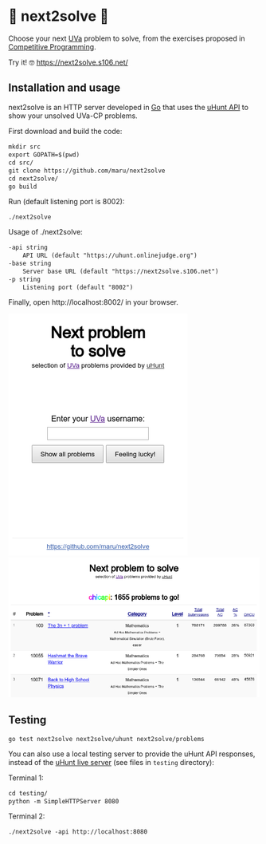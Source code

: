 # :rocket:  next2solve  :rocket:
Choose your next [UVa](https://uva.onlinejudge.org/) problem to solve,
from the exercises proposed in [Competitive Programming](http://sites.google.com/site/stevenhalim/).

Try it! :nerd_face: https://next2solve.s106.net/

## Installation and usage

next2solve is an HTTP server developed in [Go](https://golang.org/) that uses
the [uHunt API](https://uhunt.onlinejudge.org/) to show your unsolved UVa-CP problems.

First download and build the code:

    mkdir src
    export GOPATH=$(pwd)
    cd src/
    git clone https://github.com/maru/next2solve
    cd next2solve/
    go build

Run (default listening port is 8002):

    ./next2solve

Usage of ./next2solve:

    -api string
        API URL (default "https://uhunt.onlinejudge.org")
    -base string
      	Server base URL (default "https://next2solve.s106.net")
    -p string
      	Listening port (default "8002")

Finally, open http://localhost:8002/ in your browser.

![](templates/index.png)  ![](templates/problems.png)


## Testing

    go test next2solve next2solve/uhunt next2solve/problems

You can also use a local testing server to provide the uHunt API responses,
instead of the [uHunt live server](https://uhunt.onlinejudge.org/)
(see files in `testing` directory):

Terminal 1:

    cd testing/
    python -m SimpleHTTPServer 8080

Terminal 2:

    ./next2solve -api http://localhost:8080
